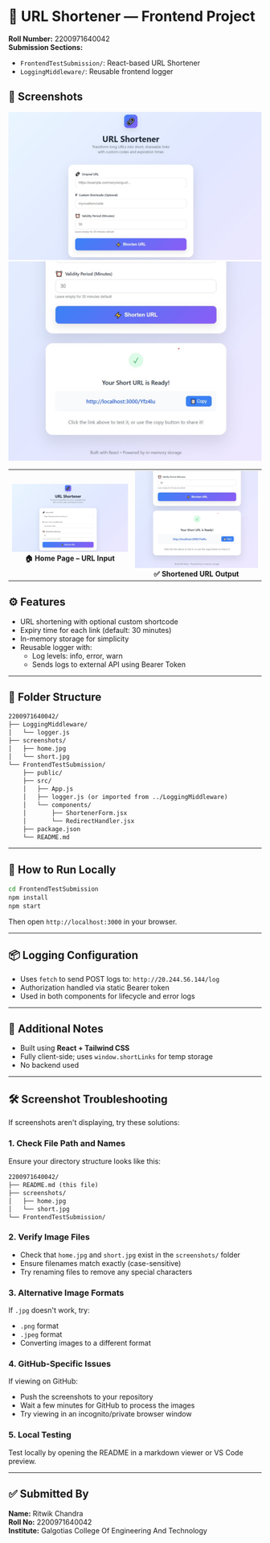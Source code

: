 # 🔗 URL Shortener — Frontend Project
**Roll Number:** 2200971640042  
**Submission Sections:**
- `FrontendTestSubmission/`: React-based URL Shortener  
- `LoggingMiddleware/`: Reusable frontend logger  

## 📸 Screenshots

<!-- Method 1: Simple approach -->
![Home Page](./screenshots/home.jpg "Home Page - URL Input")
![Shortened URL](./screenshots/short.jpg "Shortened URL Output")

<!-- Method 2: HTML table approach (if the above doesn't work) -->
<table>
  <tr>
    <td align="center">
      <img src="./screenshots/home.jpg" alt="Home Page" width="400"/><br/>
      <strong>🏠 Home Page – URL Input</strong>
    </td>
    <td align="center">
      <img src="./screenshots/short.jpg" alt="Shortened URL" width="400"/><br/>
      <strong>✅ Shortened URL Output</strong>
    </td>
  </tr>
</table>

<!-- Method 3: Alternative paths (try if others fail) -->
<!-- 
![Home Page](screenshots/home.jpg)
![Shortened URL](screenshots/short.jpg)
-->

## ⚙️ Features
- URL shortening with optional custom shortcode  
- Expiry time for each link (default: 30 minutes)  
- In-memory storage for simplicity  
- Reusable logger with:  
  - Log levels: info, error, warn  
  - Sends logs to external API using Bearer Token  

---

## 📁 Folder Structure
```
2200971640042/
├── LoggingMiddleware/
│   └── logger.js
├── screenshots/
│   ├── home.jpg
│   └── short.jpg
└── FrontendTestSubmission/
    ├── public/
    ├── src/
    │   ├── App.js
    │   ├── logger.js (or imported from ../LoggingMiddleware)
    │   └── components/
    │       ├── ShortenerForm.jsx
    │       └── RedirectHandler.jsx
    ├── package.json
    └── README.md
```

---

## 🧪 How to Run Locally
```bash
cd FrontendTestSubmission
npm install
npm start
```
Then open `http://localhost:3000` in your browser.

---

## 📦 Logging Configuration
* Uses `fetch` to send POST logs to: `http://20.244.56.144/log`
* Authorization handled via static Bearer token
* Used in both components for lifecycle and error logs

---

## 📄 Additional Notes
* Built using **React + Tailwind CSS**
* Fully client-side; uses `window.shortLinks` for temp storage
* No backend used

---

## 🛠️ Screenshot Troubleshooting

If screenshots aren't displaying, try these solutions:

### 1. Check File Path and Names
Ensure your directory structure looks like this:
```
2200971640042/
├── README.md (this file)
├── screenshots/
│   ├── home.jpg
│   └── short.jpg
└── FrontendTestSubmission/
```

### 2. Verify Image Files
- Check that `home.jpg` and `short.jpg` exist in the `screenshots/` folder
- Ensure filenames match exactly (case-sensitive)
- Try renaming files to remove any special characters

### 3. Alternative Image Formats
If `.jpg` doesn't work, try:
- `.png` format
- `.jpeg` format
- Converting images to a different format

### 4. GitHub-Specific Issues
If viewing on GitHub:
- Push the screenshots to your repository
- Wait a few minutes for GitHub to process the images
- Try viewing in an incognito/private browser window

### 5. Local Testing
Test locally by opening the README in a markdown viewer or VS Code preview.

---

## ✅ Submitted By
**Name:** Ritwik Chandra  
**Roll No:** 2200971640042  
**Institute:** Galgotias College Of Engineering And Technology
